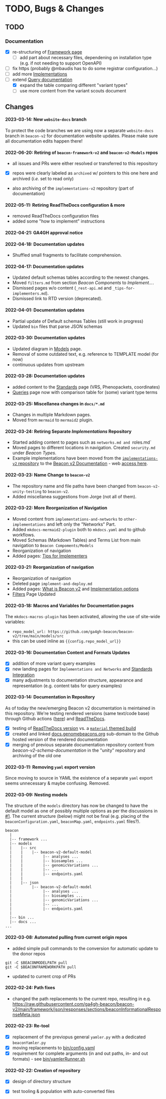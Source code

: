 # TODO, Bugs & Changes

## TODO

### Documentation

<!-- When done => please check & move to some dated item in Changes below-->

* [x] re-structuring of [Framework page](framework.md)
    - [ ] add part about necessary files, dependening on installation type (e.g. if not needing to support OpenAPI)
* [ ] fix https (probably @mbaudis has to do some registrar configuration...)
* [ ] add more [Implementations](other-implementations.md)
* [ ] extend [Query documentation](variant-queries.md)
    - [x] expand the table comparing different "variant types"
    - [ ] use more content from the variant scouts document

## Changes

#### 2023-03-14: New `website-docs` branch

To protect the code branches we are using now a separate ``website-docs`` branch in `beacon-v2` for documentation
website updates. Please make sure all documentation edits happen there!

#### 2022-06-20: Retiring of `beacon-framework-v2` and `beacon-v2-Models` repos

* all issues and PRs were either resolved or transferred to this repository
* [x] repos were clearly labeled as `archived` w/ pointers to this one here and
archived (_i.e._ set to read only)
* also archiving of the `implementations-v2` repository (part of documentation)

#### 2022-05-11: Retiring ReadTheDocs configuration & more

* removed ReadTheDocs configuration files
* added some "how to implement" instructions

#### 2022-04-21: GA4GH approval notice

#### 2022-04-18: Documentation updates

* Shuffled small fragments to facilitate comprehension.

#### 2022-04-17: Documentation updates

* Updated default schemas tables according to the newest changes.
* Moved `filters.md` from section _Beacon Components_ to _Implement..._.
* Dismissed pages w/o content (`_rest-api.md` and `_tips-for-implementers.md`).
* Dismissed link to RTD version (deprecated).

#### 2022-04-01: Documentation updates

* Partial update of Default schemas Tables (still work in progress)
* Updated `bin` files that parse JSON schemas

#### 2022-03-30: Documentation updates

* Updated diagram in [Models](models.md#Introduction) page.
* Removal of some outdated text, e.g. reference to TEMPLATE model (for now)
* continuous updates from upstream

#### 2022-03-28: Documentation updates

* added content to the [Standards](formats-standards.md) page (VRS, Phenopackets, coordinates)
* [Queries](variant-queries.md) page now with comparison table for (some) variant type terms

#### 2022-03-25: Miscellanea changes in `docs/*.md`

* Changes in multiple Markdown pages.
* Moved from `mermaid` to `mermaid2` plugin.

#### 2022-03-24: Retiring Separate _Implementations_ Repository

* Started adding content to pages such as `networks.md and `roles.md`
* Moved pages to different locations in navigation. Created `security.md` under *Beacon Types*.
* Example implementations have been moved from the [`implementations-v2` repository](https://github.com/ga4gh-beacon/implementations-v2) to the [Beacon v2 Documentation](https://github.com/ga4gh-beacon/beacon-v2/edit/main/docs/implementations/) - web [access here](https://docs.genomebeacons.org/other-implementations/).

#### 2022-03-23: Name Change to `beacon-v2`

* The repository name and file paths have been changed from `beacon-v2-unity-testing`
to `beacon-v2`.
* Added miscellanea suggestions from Jorge (not all of them).

#### 2022-03-22: More Reorganization of Navigation

* Moved content from `implementations-and-networks` to `other-implementations` and left only the "Networks" Part.
* Added `mkdocs-mermaid2-plugin` both to `mkdocs.yaml` and to github workflows.
* Moved Schemas (Markdown Tables) and Terms List from main navigation to `Beacon Compoments/Models`
* Reorganization of navigation
* Added pages: [Tips for Implementers](_tips-for-implementers.md)

#### 2022-03-21: Reorganization of navigation

* Reorganization of navigation
* Deleted page `implement-and-deploy.md`
* Added pages: [What is Beacon v2](what-is-beacon-v2.md) and [Implementation options](implementations-options.md)
* [Filters](filters.md) Page Updated

#### 2022-03-18: Macros and Variables for Documentation pages

The `mkdocs-macros-plugin` has been activated, allowing the use of site-wide variables:

* `repo_model_url: https://github.com/ga4gh-beacon/beacon-v2/tree/main/models/src`
* this can be used inline as `{{config.repo_model_url}}`

#### 2022-03-16: Documentation Content and Formats Updates

* [x] addition of more variant query examples
* [x] new landing pages for `Implementations and Networks` and [Standards Integration](formats-standards.md)
* [x] many adjustments to documentation structure, appearance and representation (e.g. content tabs for query examples)

#### 2022-03-14: Documentation in Repository

As of today the new/emerging Beacon v2 documentation is meintained in this repository. We're testing rendered versions (same text/code base) through Github actions ([here](https://beacon-project.io/beacon-v2/)) and [ReadTheDocs](https://beacon-v2-unity.readthedocs.io/en/latest/).

* [x] testing of [ReadTheDocs version](https://beacon-v2-unity.readthedocs.io/) vs. a [`material` themed build](https://beacon-project.io/beacon-v2/)
* [x] created and linked [docs.genomebeacons.org](https://docs.genomebeacons.org)
sub-domain to the Github hosted version of the rendered documentation
* [x] merging of previous separate documentation repository content from _beacon-v2-schema-documentation_
in the "unity" repository and archiving of the old one

#### 2022-03-11: Removing `yaml` export version

Since moving to source in YAML the existence of a separate `yaml` export seems unnecessary & maybe confusing. Removed.

#### 2022-03-09: Nesting models

The structure of the `models` directory has now be changed to have the default model as one of possibly multiple
options as per the discussions in [#1](https://github.com/ga4gh-beacon/beacon-v2/issues/1).
The current structure (below) might not be final (e.g. placing of the `beaconConfiguration.yaml`, `beaconMap.yaml`, `endpoints.yaml` files?).

```
beacon
  |
  |-- framework ...
  |-- models
  |    |-- src
  |    |    |-- beacon-v2-default-model
  |    |         |-- analyses ...
  |    |         |-- biosamples ...
  |    |         |-- genomicVariations ...
  |    |         |-- ...
  |    |         |-- endpoints.yaml
  |    |     
  |    |-- json
  |         |-- beacon-v2-default-model
  |              |-- analyses ...
  |              |-- biosamples ...
  |              |-- genomicVariations ...
  |              |-- ...
  |              |-- endpoints.yaml
  |
  |-- bin ...
  |-- docs ...               
...
```

#### 2022-03-08: Automated pulling from current origin repos

* added simple pull commands to the conversion for automatic update to the donor repos

```
git -C $BEACONMODELPATH pull
git -C $BEACONFRAMEWORKPATH pull
```

* updated to current crop of PRs

#### 2022-02-24: Path fixes

* changed the path replacements to the current repo, resulting in e.g. <https://raw.githubusercontent.com/ga4gh-beacon/beacon-v2/main/framework/json/responses/sections/beaconInformationalResponseMeta.json>

#### 2022-02-23: Re-tool

* [x] replacement of the previopus general `yamler.py` with a dedicated `beaconYamler.py`
* [x] moving replacements to [bin/config.yaml](https://github.com/ga4gh-beacon/beacon-v2/bin/config.yaml)
* [x] requirement for complete arguments (in and out paths, in- and out formats) - see [bin/yamlerRunner.sh](https://github.com/ga4gh-beacon/beacon-v2/bin/yamlerRunner.sh)

#### 2022-02-22: Creation of repository

* [x] design of directory structure
* [x] test tooling & population with auto-converted files

